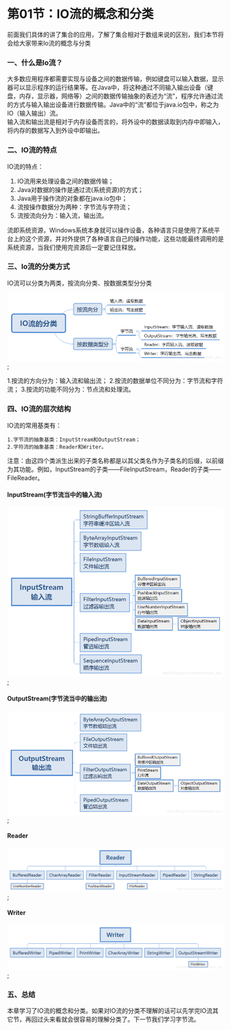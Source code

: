 # 第01节：IO流的概念和分类

前面我们具体的讲了集合的应用，了解了集合相对于数组来说的区别，我们本节将会给大家带来Io流的概念与分类

### 一、什么是Io流？

大多数应用程序都需要实现与设备之间的数据传输，例如键盘可以输入数据，显示器可以显示程序的运行结果等。在Java中，将这种通过不同输入输出设备（键盘，内存，显示器，网络等）之间的数据传输抽象的表述为“流”，程序允许通过流的方式与输入输出设备进行数据传输。Java中的“流”都位于java.io包中，称之为IO（输入输出）流。  
输入流和输出流是相对于内存设备而言的，将外设中的数据读取到内存中即输入，将内存的数据写入到外设中即输出。

### 二、IO流的特点

IO流的特点：

1. IO流用来处理设备之间的数据传输；
2. Java对数据的操作是通过流(系统资源)的方式；
3. Java用于操作流的对象都在java.io包中；
4. 流按操作数据分为两种：字节流与字符流；
5. 流按流向分为：输入流，输出流。

流即系统资源，Windows系统本身就可以操作设备，各种语言只是使用了系统平台上的这个资源，并对外提供了各种语言自己的操作功能，这些功能最终调用的是系统资源，当我们使用完资源后一定要记住释放。

### 三、Io流的分类方式

IO流可以分类为两类，按流向分类、按数据类型分分类

![Images test](..\images/0801_io.png);

1.按流的方向分为：输入流和输出流；
2.按流的数据单位不同分为：字节流和字符流；
3.按流的功能不同分为：节点流和处理流。

### 四、IO流的层次结构

IO流的常用基类有：

    1.字节流的抽象基类：InputStream和OutputStream；
    2.字符流的抽象基类：Reader和Writer。

注意：由这四个类派生出来的子类名称都是以其父类名作为子类名的后缀，以前缀为其功能。例如，InputStream的子类——FileInputStream，Reader的子类——FileReader。

#### InputStream(字节流当中的输入流)

![Images test](..\images/0801_img.png);

#### OutputStream(字节流当中的输出流)

![Images test](..\images/0801_png.png);

#### Reader
![Images test](..\images/0801_tu.png);

#### Writer
![Images test](..\images/0801_tupian.png);

### 五、总结

本章学习了IO流的概念和分类。如果对IO流的分类不理解的话可以先学完IO流其它节，再回过头来看就会很容易的理解分类了。下一节我们学习字节流。